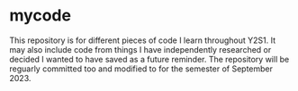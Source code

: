 # mycode
This repository is for different pieces of code I learn throughout Y2S1.
It may also include code from things I have independently researched or decided I wanted to have saved as a future reminder.
The repository will be reguarly committed too and modified to for the semester of September 2023.
